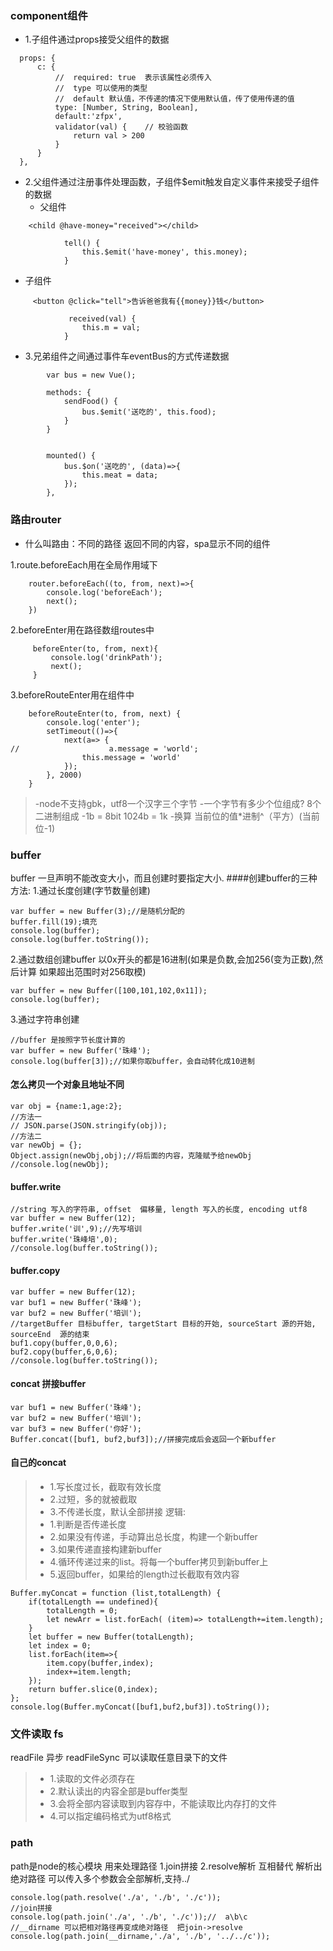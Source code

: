 ### component组件
- 1.子组件通过props接受父组件的数据
```
  props: {
      c: {
		  //  required: true  表示该属性必须传入
          //  type 可以使用的类型
          //  default 默认值，不传递的情况下使用默认值，传了使用传递的值
          type: [Number, String, Boolean],
          default:'zfpx',
          validator(val) {    // 校验函数
              return val > 200
          }
      }
  },
```
- 2.父组件通过注册事件处理函数，子组件$emit触发自定义事件来接受子组件的数据
	- 父组件
```
	<child @have-money="received"></child>

			tell() {
                this.$emit('have-money', this.money);
            }
```
   - 子组件

```
	 <button @click="tell">告诉爸爸我有{{money}}钱</button>

			 received(val) {
                this.m = val;
            }
```
- 3.兄弟组件之间通过事件车eventBus的方式传递数据

```
		var bus = new Vue();

		methods: {
            sendFood() {
                bus.$emit('送吃的', this.food);
            }
        }


        mounted() {
            bus.$on('送吃的', (data)=>{
                this.meat = data;
            });
        },
```
### 路由router
-  什么叫路由：不同的路径 返回不同的内容，spa显示不同的组件

1.route.beforeEach用在全局作用域下
```
	router.beforeEach((to, from, next)=>{
	    console.log('beforeEach');
	    next();
	})
```
2.beforeEnter用在路径数组routes中
```
	 beforeEnter(to, from, next){
         console.log('drinkPath');
         next();
     }
```
3.beforeRouteEnter用在组件中

```
	beforeRouteEnter(to, from, next) {
        console.log('enter');
        setTimeout(()=>{
            next(a=> {
//                    a.message = 'world';
                this.message = 'world'
            });
        }, 2000)
    }
```

>-node不支持gbk，utf8一个汉字三个字节
>-一个字节有多少个位组成?  8个二进制组成
>-1b = 8bit   1024b = 1k
>-换算  当前位的值*进制^（平方）(当前位-1)
### buffer
buffer  一旦声明不能改变大小，而且创建时要指定大小.
####创建buffer的三种方法:
1.通过长度创建(字节数量创建)
```
var buffer = new Buffer(3);//是随机分配的
buffer.fill(19);填充
console.log(buffer);
console.log(buffer.toString());
```
2.通过数组创建buffer 以0x开头的都是16进制(如果是负数,会加256(变为正数),然后计算   如果超出范围时对256取模)
```
var buffer = new Buffer([100,101,102,0x11]);
console.log(buffer);
```
3.通过字符串创建
```
//buffer 是按照字节长度计算的
var buffer = new Buffer('珠峰');
console.log(buffer[3]);//如果你取buffer，会自动转化成10进制
```

#### 怎么拷贝一个对象且地址不同
```
var obj = {name:1,age:2};
//方法一
// JSON.parse(JSON.stringify(obj));
//方法二
var newObj = {};
Object.assign(newObj,obj);//将后面的内容，克隆赋予给newObj
//console.log(newObj);
```


#### buffer.write
```
//string 写入的字符串, offset  偏移量, length 写入的长度, encoding utf8
var buffer = new Buffer(12);
buffer.write('训',9);//先写培训
buffer.write('珠峰培',0);
//console.log(buffer.toString());
```


#### buffer.copy
```
var buffer = new Buffer(12);
var buf1 = new Buffer('珠峰');
var buf2 = new Buffer('培训');
//targetBuffer 目标buffer, targetStart 目标的开始, sourceStart 源的开始, sourceEnd  源的结束
buf1.copy(buffer,0,0,6);
buf2.copy(buffer,6,0,6);
//console.log(buffer.toString());
```


#### concat 拼接buffer
```
var buf1 = new Buffer('珠峰');
var buf2 = new Buffer('培训');
var buf3 = new Buffer('你好');
Buffer.concat([buf1, buf2,buf3]);//拼接完成后会返回一个新buffer
```


#### 自己的concat
>- 1.写长度过长，截取有效长度
>- 2.过短，多的就被截取
>- 3.不传递长度，默认全部拼接
逻辑:
>- 1.判断是否传递长度
>- 2.如果没有传递，手动算出总长度，构建一个新buffer
>- 3.如果传递直接构建新buffer
>- 4.循环传递过来的list。将每一个buffer拷贝到新buffer上
>- 5.返回buffer，如果给的length过长截取有效内容
```
Buffer.myConcat = function (list,totalLength) {
    if(totalLength == undefined){
        totalLength = 0;
        let newArr = list.forEach( (item)=> totalLength+=item.length);
    }
    let buffer = new Buffer(totalLength);
    let index = 0;
    list.forEach(item=>{
        item.copy(buffer,index);
        index+=item.length;
    });
    return buffer.slice(0,index);
};
console.log(Buffer.myConcat([buf1,buf2,buf3]).toString());
```

### 文件读取 fs
readFile 异步   readFileSync 可以读取任意目录下的文件
>- 1.读取的文件必须存在
>- 2.默认读出的内容全部是buffer类型
>- 3.会将全部内容读取到内容存中，不能读取比内存打的文件
>- 4.可以指定编码格式为utf8格式

### path
path是node的核心模块 用来处理路径
1.join拼接
2.resolve解析  互相替代     解析出绝对路径  可以传入多个参数会全部解析,支持../
```
console.log(path.resolve('./a', './b', './c'));
//join拼接
console.log(path.join('./a', './b', './c'));//  a\b\c
//__dirname 可以把相对路径再变成绝对路径  把join->resolve
console.log(path.join(__dirname,'./a', './b', '../../c'));